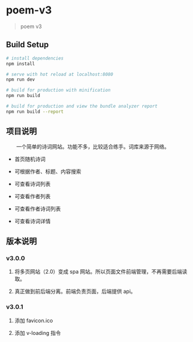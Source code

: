 # poem-v3

> poem v3

## Build Setup

``` bash
# install dependencies
npm install

# serve with hot reload at localhost:8080
npm run dev

# build for production with minification
npm run build

# build for production and view the bundle analyzer report
npm run build --report
```

## 项目说明

&emsp;&emsp;一个简单的诗词网站。功能不多，比较适合练手。词库来源于网络。

- 首页随机诗词

- 可根据作者、标题、内容搜索

- 可查看诗词列表

- 可查看作者列表

- 可查看作者诗词列表

- 可查看诗词详情

## 版本说明

### v3.0.0

1. 将多页网站（2.0）变成 spa 网站。所以页面文件前端管理，不再需要后端读取。

2. 真正做到前后端分离。前端负责页面，后端提供 api。

### v3.0.1

1. 添加 favicon.ico

2. 添加 v-loading 指令
